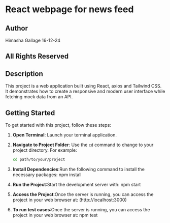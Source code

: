 # React webpage for news feed

## Author
Himasha Gallage
16-12-24

## All Rights Reserved

## Description
This project is a web application built using React, axios and Tailwind CSS. It demonstrates how to create a responsive and modern user interface while fetching mock data from an API.

## Getting Started
To get started with this project, follow these steps:

1. **Open Terminal**: Launch your terminal application.
2. **Navigate to Project Folder**: Use the `cd` command to change to your project directory. For example:
   ```bash
   cd path/to/your/project

3. **Install Dependencies**:Run the following command to install the necessary packages:
    npm install

4. **Run the Project**:Start the development server with:
    npm start

5. **Access the Project**:Once the server is running, you can access the project in your web browser at:
    (http://localhost:3000)

6. **To run test cases**:Once the server is running, you can access the project in your web browser at:
    npm test
